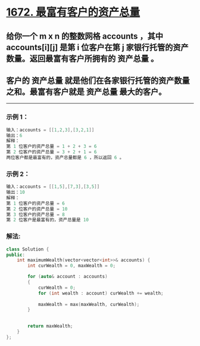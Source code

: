 # **[1672. 最富有客户的资产总量](https://leetcode-cn.com/problems/richest-customer-wealth/)**

## 给你一个 m x n 的整数网格 accounts ，其中 accounts[i][j] 是第 i​​​​​​​​​​​​ 位客户在第 j 家银行托管的资产数量。返回最富有客户所拥有的 资产总量 。

## 客户的 资产总量 就是他们在各家银行托管的资产数量之和。最富有客户就是 资产总量 最大的客户。

---

### **示例 1：**

```c
输入：accounts = [[1,2,3],[3,2,1]]
输出：6
解释：
第 1 位客户的资产总量 = 1 + 2 + 3 = 6
第 2 位客户的资产总量 = 3 + 2 + 1 = 6
两位客户都是最富有的，资产总量都是 6 ，所以返回 6 。
```

### **示例 2：**

```c
输入：accounts = [[1,5],[7,3],[3,5]]
输出：10
解释：
第 1 位客户的资产总量 = 6
第 2 位客户的资产总量 = 10 
第 3 位客户的资产总量 = 8
第 2 位客户是最富有的，资产总量是 10
```

### **解法:**

```c++
class Solution {
public:
    int maximumWealth(vector<vector<int>>& accounts) {
        int curWealth = 0, maxWealth = 0;

        for (auto& account : accounts)
        {
            curWealth = 0;
            for (int wealth : account) curWealth += wealth;
            
            maxWealth = max(maxWealth, curWealth);
        }
        

        return maxWealth;
    }
};
```
